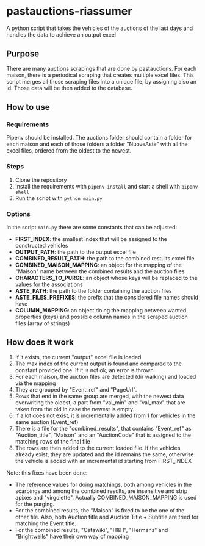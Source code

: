 # pastauctions-riassumer
A python script that takes the vehicles of the auctions of the last days and handles the data to achieve an output excel

## Purpose

There are many auctions scrapings that are done by pastauctions. For each maison, there is a periodical scraping that creates multiple excel files. This script merges all those scraping files into a unique file, by assigning also an id. Those data will be then added to the database.

## How to use

### Requirements

Pipenv should be installed.
The auctions folder should contain a folder for each maison and each of those folders a folder "NuoveAste" with all the excel files, ordered from the oldest to the newest.

### Steps

1. Clone the repository
2. Install the requirements with `pipenv install` and start a shell with `pipenv shell`
3. Run the script with `python main.py`

### Options

In the script `main.py` there are some constants that can be adjusted:
- **FIRST_INDEX**: the smallest index that will be assigned to the constructed vehicles
- **OUTPUT_PATH**: the path to the output excel file
- **COMBINED_RESULT_PATH**: the path to the combined restults excel file
- **COMBINED_MAISON_MAPPING**: an object for the mapping of the "Maison" name between the combined results and the auction files
- **CHARACTERS_TO_PURGE**: an object whose keys will be replaced to the values for the associations
- **ASTE_PATH**: the path to the folder containing the auction files
- **ASTE_FILES_PREFIXES**: the prefix that the considered file names should have
- **COLUMN_MAPPING**: an object doing the mapping between wanted properties (keys) and possible column names in the scraped auction files (array of strings)

## How does it work

1. If it exists, the current "output" excel file is loaded
2. The max index of the current output is found and compared to the constant provided one. If it is not ok, an error is thrown
3. For each maison, the auction files are detected (dir walking) and loaded via the mapping
4. They are grouped by "Event_ref" and "PageUrl".
5. Rows that end in the same group are merged, with the newest data overwriting the oldest, a part from "val_min" and "val_max" that are taken from the old in case the newest is empty.
6. If a lot does not exist, it is incrementally added from 1 for vehicles in the same auction (Event_ref)
7. There is a file for the "combined_results", that contains "Event_ref" as "Auction_title", "Maison" and an "AuctionCode" that is assigned to the matching rows of the final file
8. The rows are then added to the current loaded file. If the vehicles already exist, they are updated and the id remains the same, otherwise the vehicle is added with an incremental id starting from FIRST_INDEX

Note: this fixes have been done:
* The reference values for doing matchings, both among vehicles in the scarpings and among the combined results, are insensitive and strip apixes and "virgolette". Actually COMBINED_MAISON_MAPPING is used for the purging.
* For the combined results, the "Maison" is fixed to be the one of the other file. Also, both Auction title and Auction Title + Subtitle are tried for matching the Event title.
* For the combined results, "Catawiki", "H&H", "Hermans" and "Brightwells" have their own way of mapping